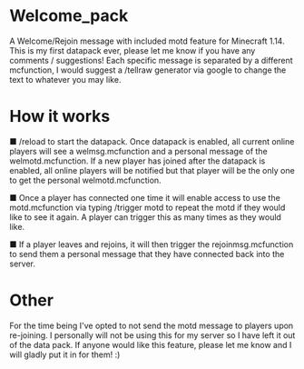 # Welcome_pack
A Welcome/Rejoin message with included motd feature for Minecraft 1.14.
This is my first datapack ever, please let me know if you have any comments / suggestions!
Each specific message is separated by a different mcfunction, I would suggest a /tellraw generator via google to change the text to whatever you may like.

# How it works
■ /reload to start the datapack. Once datapack is enabled, all current online players will see a welmsg.mcfunction and a personal message of the welmotd.mcfunction. If a new player has joined after the datapack is enabled, all online players will be notified but that player will be the only one to get the personal welmotd.mcfunction.

■ Once a player has connected one time it will enable access to use the motd.mcfunction via typing /trigger motd to repeat the motd if they would like to see it again. A player can trigger this as many times as they would like.

■ If a player leaves and rejoins, it will then trigger the rejoinmsg.mcfunction to send them a personal message that they have connected back into the server.

# Other
For the time being I've opted to not send the motd message to players upon re-joining. I personally will not be using this for my server so I have left it out of the data pack. If anyone would like this feature, please let me know and I will gladly put it in for them! :)
